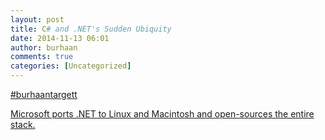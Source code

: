 ```yaml
---
layout: post
title: C# and .NET's Sudden Ubiquity
date: 2014-11-13 06:01
author: burhaan
comments: true
categories: [Uncategorized]
---
```

<a rel="nofollow" class="ot-hashtag" href="https://plus.google.com/s/%23burhaantargett">#burhaantargett</a>﻿<p class='wdgpo_gplus_attachment wdgpo_gplus_article_attachment'><a class='wdgpo_gplus_article_attachment_link' href='http://www.drdobbs.com/windows/c-and-nets-sudden-ubiquity/240169282'>Microsoft ports .NET to Linux and Macintosh and open-sources the entire stack.</a></p>
